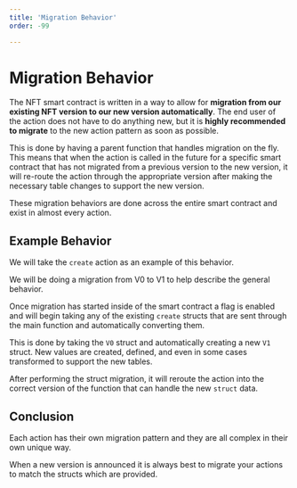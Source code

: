 ```yaml
---
title: 'Migration Behavior'
order: -99

---
```


# Migration Behavior

The NFT smart contract is written in a way to allow for **migration from our existing NFT version to our new version automatically**. The end user of the action does not have to do anything new, but it is **highly recommended to migrate** to the new action pattern as soon as possible.

This is done by having a parent function that handles migration on the fly. This means that when the action is called in the future for a specific smart contract that has not migrated from a previous version to the new version, it will re-route the action through the appropriate version after making the necessary table changes to support the new version.

These migration behaviors are done across the entire smart contract and exist in almost every action.

## Example Behavior

We will take the `create` action as an example of this behavior.

We will be doing a migration from V0 to V1 to help describe the general behavior.

Once migration has started inside of the smart contract a flag is enabled and will begin taking any of the existing `create` structs that are sent through the main function and automatically converting them.

This is done by taking the `V0` struct and automatically creating a new `V1` struct. New values are created, defined, and even in some cases transformed to support the new tables.

After performing the struct migration, it will reroute the action into the correct version of the function that can handle the new `struct` data.

## Conclusion

Each action has their own migration pattern and they are all complex in their own unique way.

When a new version is announced it is always best to migrate your actions to match the structs which are provided.
